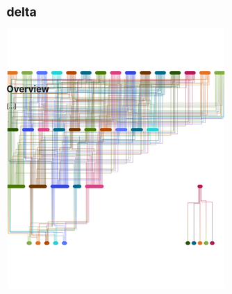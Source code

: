 # delta #

<center>
<div style="max-width: 500px; max-height: 100px" align="center">

![DAG Graph](./documentation/Assets/DAG.png)

</div>
</center>

## Overview ## 

[...]
